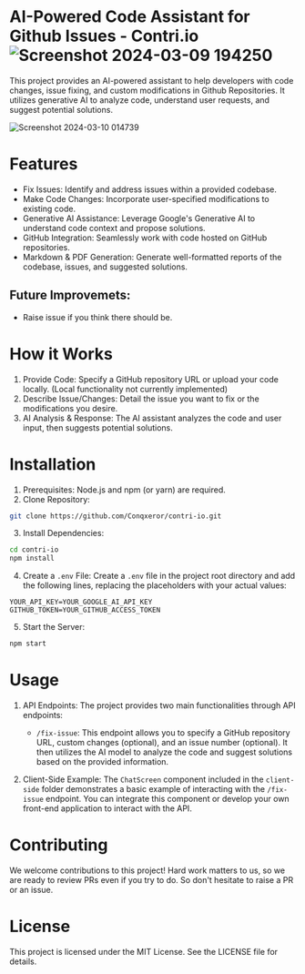 # AI-Powered Code Assistant for Github Issues - Contri.io ![Screenshot 2024-03-09 194250](https://github.com/Conqxeror/contri-io/assets/110852661/b68f2af5-3095-4c9f-8214-f78c1668c7ad)


This project provides an AI-powered assistant to help developers with code changes, issue fixing, and custom modifications in Github Repositories. It utilizes generative AI to analyze code, understand user requests, and suggest potential solutions.

![Screenshot 2024-03-10 014739](https://github.com/Conqxeror/contri-io/assets/110852661/dfaeed11-9b2f-40e6-8a9b-36affff2e356)

# Features

* Fix Issues:  Identify and address issues within a provided codebase. 
* Make Code Changes:  Incorporate user-specified modifications to existing code.
* Generative AI Assistance: Leverage Google's Generative AI to understand code context and propose solutions.
* GitHub Integration:  Seamlessly work with code hosted on GitHub repositories.
* Markdown & PDF Generation:  Generate well-formatted reports of the codebase, issues, and suggested solutions.

## Future Improvemets:
- Raise issue if you think there should be.

# How it Works

1.  Provide Code:  Specify a GitHub repository URL or upload your code locally. (Local functionality not currently implemented)
2.  Describe Issue/Changes: Detail the issue you want to fix or the modifications you desire.
3.  AI Analysis & Response:  The AI assistant analyzes the code and user input, then suggests potential solutions.

# Installation

1.  Prerequisites: Node.js and npm (or yarn) are required.
2.  Clone Repository:  
```bash
git clone https://github.com/Conqxeror/contri-io.git
```
3.  Install Dependencies:  
```bash
cd contri-io
npm install
```
4.  Create a `.env` File:  Create a `.env` file in the project root directory and add the following lines, replacing the placeholders with your actual values:

```
YOUR_API_KEY=YOUR_GOOGLE_AI_API_KEY
GITHUB_TOKEN=YOUR_GITHUB_ACCESS_TOKEN 
```

5.  Start the Server:  
```bash
npm start
```

# Usage

1.  API Endpoints:  The project provides two main functionalities through API endpoints:
    - `/fix-issue`: This endpoint allows you to specify a GitHub repository URL, custom changes (optional), and an issue number (optional). It then utilizes the AI model to analyze the code and suggest solutions based on the provided information.

2.  Client-Side Example:  The `ChatScreen` component included in the `client-side` folder demonstrates a basic example of interacting with the `/fix-issue` endpoint. You can integrate this component or develop your own front-end application to interact with the API.

# Contributing

We welcome contributions to this project! Hard work matters to us, so we are ready to review PRs even if you try to do. So don't hesitate to raise a PR or an issue.

# License

This project is licensed under the MIT License. See the LICENSE file for details.
